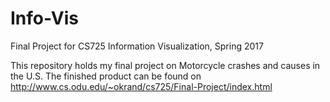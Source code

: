 # Info-Vis
Final Project for CS725 Information Visualization, Spring 2017  
  
This repository holds my final project on Motorcycle crashes and causes in the U.S. The finished product can be found on http://www.cs.odu.edu/~okrand/cs725/Final-Project/index.html  
